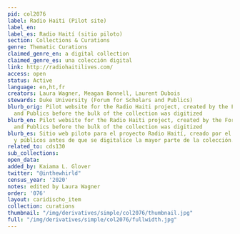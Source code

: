 ```yaml
---
pid: col2076
label: Radio Haiti (Pilot site)
label_en:
label_es: Radio Haití (sitio piloto)
section: Collections & Curations
genre: Thematic Curations
claimed_genre_en: a digital collection
claimed_genre_es: una colección digital
link: http://radiohaitilives.com/
access: open
status: Active
language: en,ht,fr
creators: Laura Wagner, Meagan Bonnell, Laurent Dubois
stewards: Duke University (Forum for Scholars and Publics)
blurb_orig: Pilot website for the Radio Haiti project, created by the Forum for Scholars
  and Publics before the bulk of the collection was digitized
blurb_en: Pilot website for the Radio Haiti project, created by the Forum for Scholars
  and Publics before the bulk of the collection was digitized
blurb_es: Sitio web piloto para el proyecto Radio Haití, creado por el Foro para académicos
  y públicos antes de que se digitalice la mayor parte de la colección.
related_to: cds130
sub_collections:
open_data:
added_by: Kaiama L. Glover
twitter: "@inthewhirld"
census_year: '2020'
notes: edited by Laura Wagner
order: '076'
layout: caridischo_item
collection: curations
thumbnail: "/img/derivatives/simple/col2076/thumbnail.jpg"
full: "/img/derivatives/simple/col2076/fullwidth.jpg"
---
```

